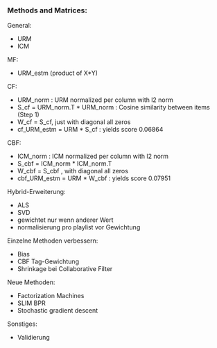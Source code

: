 
### Methods and Matrices:

General:
  - URM
  - ICM

MF:
  - URM_estm (product of X*Y)

CF:
  - URM_norm : URM normalized per column with l2 norm
  - S_cf = URM_norm.T * URM_norm : Cosine similarity between items (Step 1)
  - W_cf = S_cf, just with diagonal all zeros
  - cf_URM_estm = URM * S_cf : yields score 0.06864

CBF:
  - ICM_norm : ICM normalized per column with l2 norm
  - S_cbf = ICM_norm * ICM_norm.T
  - W_cbf = S_cbf , with diagonal all zeros
  - cbf_URM_estm = URM * W_cbf : yields score 0.07951


Hybrid-Erweiterung:
- ALS
- SVD
- gewichtet nur wenn anderer Wert
- normalisierung pro playlist vor Gewichtung

Einzelne Methoden verbessern:
- Bias
- CBF Tag-Gewichtung
- Shrinkage bei Collaborative Filter

Neue Methoden:
- Factorization Machines
- SLIM BPR
- Stochastic gradient descent

Sonstiges:
- Validierung
